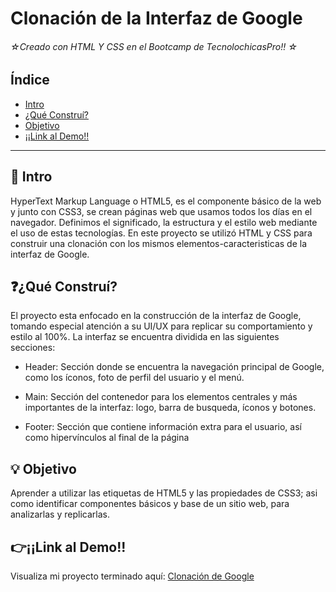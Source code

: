 # Clonación de la Interfaz de Google
###### ☆Creado con HTML Y CSS en el Bootcamp de TecnolochicasPro!! ☆


## Índice
* [Intro](https://github.com/HannaMayorga/Google-Clone/blob/main/README.md#-intro)
* [¿Qué Construí?](https://github.com/HannaMayorga/Google-Clone/blob/main/README.md#qu%C3%A9-constru%C3%AD)
* [Objetivo]()
* [¡¡Link al Demo!!]()

***
## 📖 Intro
HyperText Markup Language o HTML5, es el componente básico de la web y junto con CSS3, se crean páginas web que usamos todos los días en el navegador. Definimos el significado, la estructura y el estilo web mediante el uso de estas tecnologías.
En este proyecto se utilizó HTML y CSS para construir una clonación con los mismos elementos-caracteristicas de la interfaz de Google.

## ❓¿Qué Construí?
El proyecto esta enfocado en la construcción de la interfaz de Google, tomando especial atención a su UI/UX para replicar su comportamiento y estilo al 100%. La interfaz se encuentra dividida en las siguientes secciones:

* Header: Sección donde se encuentra la navegación principal de Google, como los íconos, foto de perfil del usuario y el menú.

* Main: Sección del contenedor para los elementos centrales y más importantes de la interfaz: logo, barra de busqueda, íconos y botones.

* Footer: Sección que contiene información extra para el usuario, así como hipervínculos al final de la página


## 💡 Objetivo
Aprender a utilizar las etiquetas de HTML5 y las propiedades de CSS3; asi como identificar componentes básicos y base de un sitio web, para analizarlas y replicarlas.

## 👉¡¡Link al Demo!!
Visualiza mi proyecto terminado aquí: [Clonación de Google](https://hannamayorga.github.io/Google-Clone/)


